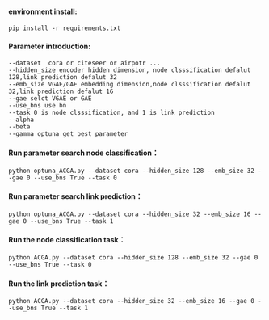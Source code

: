 #### environment install:

```
pip install -r requirements.txt
```

#### Parameter introduction:

```
--dataset  cora or citeseer or airpotr ...
--hidden_size encoder hidden dimension, node clsssification defalut 128,link prediction defalut 32
--emb_size VGAE/GAE embedding dimension,node clsssification defalut 32,link prediction defalut 16
--gae selct VGAE or GAE
--use_bns use bn
--task 0 is node clsssification, and 1 is link prediction
--alpha
--beta
--gamma optuna get best parameter
```



#### Run parameter search node classification：

```
python optuna_ACGA.py --dataset cora --hidden_size 128 --emb_size 32 --gae 0 --use_bns True --task 0
```

#### Run parameter search link prediction：

```
python optuna_ACGA.py --dataset cora --hidden_size 32 --emb_size 16 --gae 0 --use_bns True --task 1
```



#### Run the node classification task：

```
python ACGA.py --dataset cora --hidden_size 128 --emb_size 32 --gae 0 --use_bns True --task 0
```

#### Run the link prediction task：

```
python ACGA.py --dataset cora --hidden_size 32 --emb_size 16 --gae 0 --use_bns True --task 1
```

